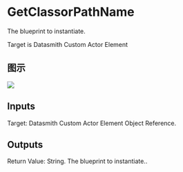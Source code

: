 # GetClassorPathName

The blueprint to instantiate.

Target is Datasmith Custom Actor Element

## 图示

![]($-20221218-18365791.png)

## Inputs

Target: Datasmith Custom Actor Element Object Reference.  

## Outputs

Return Value: String. The blueprint to instantiate..

